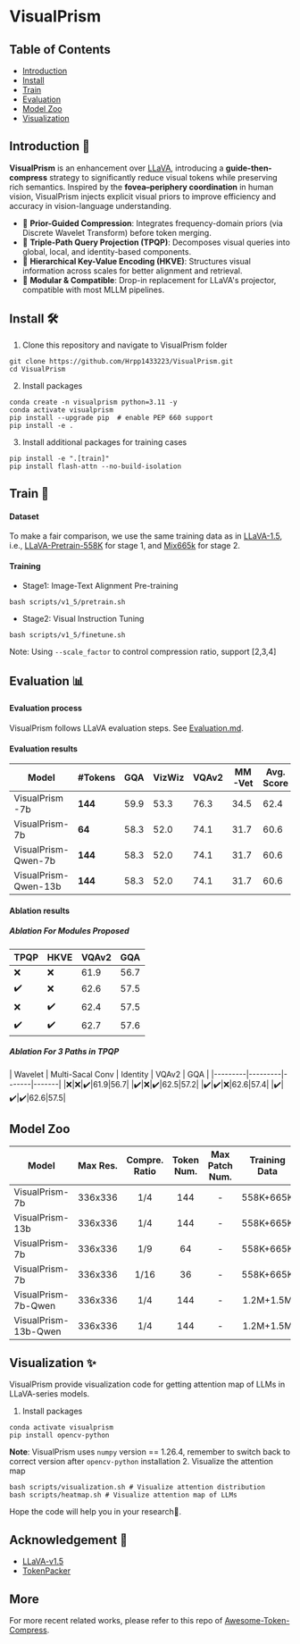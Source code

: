 # VisualPrism

## Table of Contents
- [Introduction](#Introduction)
- [Install](#install)
- [Train](#train)
- [Evaluation](#evaluation)
- [Model Zoo](#Modelzoo)
- [Visualization](#Visualization)

## Introduction	🌈
**VisualPrism** is an enhancement over [LLaVA](https://github.com/haotian-liu/LLaVA), introducing a **guide-then-compress** strategy to significantly reduce visual tokens while preserving rich semantics. Inspired by the **fovea–periphery coordination** in human vision, VisualPrism injects explicit visual priors to improve efficiency and accuracy in vision-language understanding.

- 🎯 **Prior-Guided Compression**: Integrates frequency-domain priors (via Discrete Wavelet Transform) before token merging.
- 🔀 **Triple-Path Query Projection (TPQP)**: Decomposes visual queries into global, local, and identity-based components.
- 🧩 **Hierarchical Key-Value Encoding (HKVE)**: Structures visual information across scales for better alignment and retrieval.
- 🔌 **Modular & Compatible**: Drop-in replacement for LLaVA's projector, compatible with most MLLM pipelines.

## Install 🛠️
1. Clone this repository and navigate to VisualPrism folder
```
git clone https://github.com/Hrpp1433223/VisualPrism.git
cd VisualPrism
```
2. Install packages
```
conda create -n visualprism python=3.11 -y
conda activate visualprism
pip install --upgrade pip  # enable PEP 660 support
pip install -e .
```
3. Install additional packages for training cases
```
pip install -e ".[train]"
pip install flash-attn --no-build-isolation
```

## Train 🧠

#### Dataset
To make a fair comparison, we use the same training data as in [LLaVA-1.5](https://github.com/haotian-liu/LLaVA), i.e., [LLaVA-Pretrain-558K](https://huggingface.co/datasets/liuhaotian/LLaVA-Pretrain/tree/main) for stage 1, and  [Mix665k](https://huggingface.co/datasets/liuhaotian/LLaVA-Instruct-150K/tree/main) for stage 2.

#### Training 
- Stage1: Image-Text Alignment Pre-training
```shell
bash scripts/v1_5/pretrain.sh
```
- Stage2: Visual Instruction Tuning
```shell
bash scripts/v1_5/finetune.sh
```
Note: Using `--scale_factor` to control compression ratio, support [2,3,4]

## Evaluation 📊

#### Evaluation process 
VisualPrism follows LLaVA evaluation steps.
See [Evaluation.md](https://github.com/haotian-liu/LLaVA/blob/main/docs/Evaluation.md).

#### Evaluation results 
| Model           | #Tokens | GQA  | VizWiz | VQAv2 | MM-Vet | Avg. Score |
|----------------|---------|------|--------|--------|--------|-------------|
|  VisualPrism -7b  | **144** | 59.9 | 53.3   | 76.3   | 34.5   | 62.4        |
|  VisualPrism-7b   | **64**  | 58.3 | 52.0   | 74.1   | 31.7   | 60.6        |
| VisualPrism-Qwen-7b  | **144**  | 58.3 | 52.0   | 74.1   | 31.7   | 60.6        |
| VisualPrism-Qwen-13b  | **144**  | 58.3 | 52.0   | 74.1   | 31.7   | 60.6        |
#### Ablation results
##### Ablation For Modules Proposed
| TPQP | HKVE | VQAv2  | GQA |
|---------|---------|-------|-------|
|❌|❌|61.9|56.7|
|✔️|❌|62.6|57.5|
|❌️|✔️|62.4|57.5|
|✔️|✔️|62.7|57.6|
##### Ablation For 3 Paths in TPQP
| Wavelet | Multi-Sacal Conv | Identity | VQAv2  | GQA |
|---------|---------|-------|-------|
|❌|❌|✔️|61.9|56.7|
|✔️|❌|✔️|62.5|57.2|
|✔️|✔️|❌|62.6|57.4|
|✔️|✔️|✔️|62.6|57.5|
## Model Zoo

| Model              |  Max Res.   |  Compre. Ratio  |  Token Num.  |  Max Patch Num.  |                                           Training Data                                            | Download                                                                              |
|--------------------|:-----------:|:---------------:|:------------:|:----------------:|:--------------------------------------------------------------------------------------------------:|---------------------------------------------------------------------------------------|
| VisualPrism-7b     |   336x336   |       1/4       |     144      |        -         |                                             558K+665K                                              | [checkpoints](https://huggingface.co/)  |
| VisualPrism-13b     |   336x336   |       1/4       |     144      |        -         |                                             558K+665K                                              | [checkpoints](https://huggingface.co/) |
| VisualPrism-7b  |  336x336  |       1/9       |     64     |         -          |                                             558K+665K                                              | [checkpoints](https://huggingface.co/) |
| VisualPrism-7b |  336x336  |       1/16       |     36     |         -          |                                             558K+665K                                              | [checkpoints](https://huggingface.co/) |
| VisualPrism-7b-Qwen |  336x336  |       1/4       |    144     |         -         |                                             1.2M+1.5M                                              | [checkpoints](https://huggingface.co/) |
| VisualPrism-13b-Qwen |  336x336  |       1/4       |     144     |         -         |                                             1.2M+1.5M                                              | [checkpoints](https://huggingface.co/) |

## Visualization ✨
VisualPrism provide visualization code for getting attention map of LLMs in LLaVA-series models.
1. Install packages
```
conda activate visualprism
pip install opencv-python
```
**Note**: VisualPrism uses `numpy` version == 1.26.4, remember to switch back to correct version after  `opencv-python` installation
 2. Visualize the attention map
 ```shell
bash scripts/visualization.sh # Visualize attention distribution
bash scripts/heatmap.sh # Visualize attention map of LLMs
```
Hope the code will help you in your research🌷.

## Acknowledgement 💌
- [LLaVA-v1.5](https://github.com/haotian-liu/LLaVA)
- [TokenPacker](https://github.com/CircleRadon/TokenPacker)
  
## More ## 
For more recent related works, please refer to this repo of  [Awesome-Token-Compress](https://github.com/daixiangzi/Awesome-Token-Compress).
